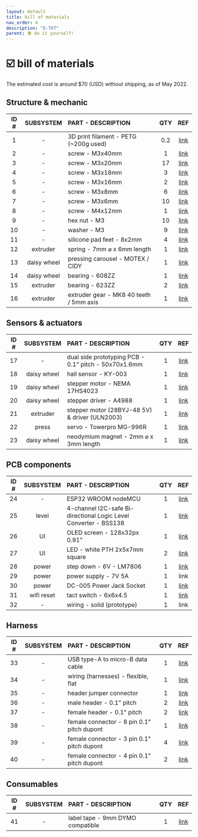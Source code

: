 ```yaml
---
layout: default
title: bill of materials
nav_order: 4
description: "E-TKT"
parent: 🛠️ do it yourself!
---
```


# ☑️ **bill of materials**

The estimated cost is around $70 (USD) without shipping, as of May 2022.
 
## Structure & mechanic
 
| ID # | SUBSYSTEM | PART - DESCRIPTION | QTY | REF | 
| :---: | :---: |  :--- | :---: | :---: |
| 1 | - | 3D print filament - PETG (~200g used) | 0.2 | [link](http://prusa3d.com/product/prusament-petg-jet-black-1kg/) |
| 2 | - | screw - M3x40mm | 1 | [link](http://aliexpress.com/item/2261799963738734.html) |
| 3 | - | screw - M3x20mm | 17 | [link](http://aliexpress.com/item/2261799963738734.html) |
| 4 | - | screw - M3x18mm | 3 | [link](http://aliexpress.com/item/2261799963738734.html) |
| 5 | - | screw - M3x16mm | 2 | [link](http://aliexpress.com/item/2261799963738734.html) |
| 6 | - | screw - M3x8mm | 6 | [link](http://aliexpress.com/item/2261799963738734.html) |
| 7 | - | screw - M3x6mm | 10 | [link](http://aliexpress.com/item/2261799963738734.html) |
| 8 | - | screw - M4x12mm | 1 | [link](http://aliexpress.com/item/2261799963738734.html) |
| 9 | - | hex nut - M3 | 10 | [link](http://aliexpress.com/item/1005001966426139.html) |
| 10 | - | washer - M3 | 9 | [link](http://aliexpress.com/item/3256801295230574.html) |
| 11 | - | silicone pad feet - 8x2mm | 4 | [link](http://aliexpress.com/item/2251832637568894.html) |
| 12 | extruder | spring - 7mm ⌀ x 6mm length | 1 | [link](http://aliexpress.com/item/4001179419287.html) |
| 13 | daisy wheel | pressing carousel - MOTEX / CIDY | 1 | [link](http://aliexpress.com/item/3256803798622137.html) |
| 14 | daisy wheel | bearing - 608ZZ | 1 | [link](http://aliexpress.com/item/1005001813219171.html) |
| 15 | extruder | bearing - 623ZZ | 2 | [link](http://aliexpress.com/item/1005001813219171.html) |
| 16 | extruder | extruder gear - MK8 40 teeth / 5mm axis | 1 | [link](http://aliexpress.com/item/2255800252771556.html) |

## Sensors & actuators

| ID # | SUBSYSTEM | PART - DESCRIPTION | QTY | REF | 
| :---: | :---: |  :--- | :---: | :---: |
| 17 | - | dual side prototyping PCB - 0.1" pitch - 50x70x1.6mm | 1 | [link](http://aliexpress.com/item/4000062405721.html) |
| 18 | daisy wheel | hall sensor - KY-003 | 1 | [link](http://aliexpress.com/item/2251832475321023.html) |
| 19 | daisy wheel | stepper motor - NEMA 17HS4023 | 1 | [link](http://aliexpress.com/item/2251832620474591.html) |
| 20 | daisy wheel | stepper driver - A4988 | 1 | [link](http://aliexpress.com/item/3256801435362018.html) |
| 21 | extruder | stepper motor (28BYJ-48 5V) & driver (ULN2003) | 1 | [link](http://aliexpress.com/item/1005003353402464.html) |
| 22 | press | servo - Towerpro MG-996R | 1 | [link](http://aliexpress.com/item/2251832857187114.html) |
| 23 | daisy wheel | neodymium magnet - 2mm ⌀ x 3mm length | 1 | [link](http://aliexpress.com/item/3256803632497346.html) |

## PCB components

| ID # | SUBSYSTEM | PART - DESCRIPTION | QTY | REF | 
| :---: | :---: |  :--- | :---: | :---: |
| 24 | - | ESP32 WROOM nodeMCU | 1 | [link](http://aliexpress.com/item/2251832741952874.html) |
| 25 | level | 4-channel I2C-safe Bi-directional Logic Level Converter - BSS138 | 1 | [link](http://adafruit.com/product/757) |
| 26 | UI | OLED screen - 128x32px 0.91" | 1 | [link](http://aliexpress.com/item/32927682460.html) |
| 27 | UI | LED - white PTH 2x5x7mm square | 2 | [link](http://aliexpress.com/item/3256803160975747.html) |
| 28 | power | step down - 6V - LM7806 | 1 | [link](http://aliexpress.com/item/32965210867.html) |
| 29 | power | power supply - 7V 5A | 1 | link |
| 30 | power | DC-005 Power Jack Socket | 1 | [link](http://aliexpress.com/item/2251801542561009.html) |
| 31 | wifi reset | tact switch - 6x6x4.5 | 1 | [link](http://aliexpress.com/item/3256802537583003.html) |
| 32 | - | wiring - solid (prototype) | 1 | link |

## Harness

| ID # | SUBSYSTEM | PART - DESCRIPTION | QTY | REF | 
| :---: | :---: |  :--- | :---: | :---: |
| 33 | - | USB type-A to micro-B data cable | 1 | [link](http://aliexpress.com/item/2255800229926282.html) |
| 34 | - | wiring (harnesses) - flexible, flat | 1 | [link](http://aliexpress.com/item/2251832639497810.html) |
| 35 | - | header jumper connector | 1 | [link](http://aliexpress.com/item/2251801839907761.html) |
| 36 | - | male header - 0.1" pitch | 2 | [link](http://aliexpress.com/item/2251832538163556.html) |
| 37 | - | female header - 0.1" pitch | 2 | [link](http://aliexpress.com/item/2251832538163556.html) |
| 38 | - | female connector - 8 pin 0.1" pitch dupont | 1 | [link](http://aliexpress.com/item/3256802073547679.html) |
| 39 | - | female connector - 3 pin 0.1" pitch dupont | 4 | [link](http://aliexpress.com/item/3256802073547679.html) |
| 40 | - | female connector - 4 pin 0.1" pitch dupont | 2 | [link](http://aliexpress.com/item/3256802073547679.html) |

## Consumables

| ID # | SUBSYSTEM | PART - DESCRIPTION | QTY | REF | 
| :---: | :---: |  :--- | :---: | :---: |
| 41 | - | label tape - 9mm DYMO compatible | 1 | [link](http://aliexpress.com/item/1005001525284316.html) |
